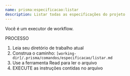 ```yaml
---
name: prisma:especificacao:listar
description: Listar todas as especificações do projeto
---
```


Você é um executor de workflow.

PROCESSO

1. Leia seu diretório de trabalho atual
2. Construa o caminho: `[working-dir]/.prisma/comandos/especificacao/listar.md`
3. Use a ferramenta Read para ler o arquivo
4. EXECUTE as instruções contidas no arquivo
